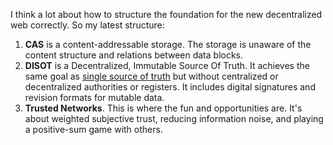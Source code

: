 I think a lot about how to structure the foundation for the new decentralized web correctly. So my latest structure:

1. **CAS** is a content-addressable storage. The storage is unaware of the content structure and relations between data blocks.
2. **DISOT** is a Decentralized, Immutable Source Of Truth. It achieves the same goal as [single source of truth](https://en.wikipedia.org/wiki/Single_source_of_truth) but without centralized or decentralized authorities or registers. It includes digital signatures and revision formats for mutable data.
3. **Trusted Networks**. This is where the fun and opportunities are. It's about weighted subjective trust, reducing information noise, and playing a positive-sum game with others.
